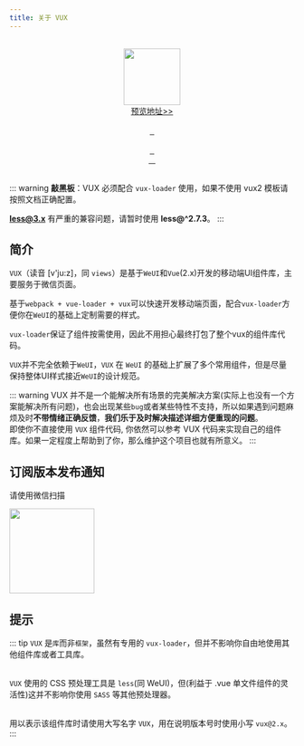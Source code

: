 ```yaml
---
title: 关于 VUX
---
```


<p align="center">
  <br>
   <a href="https://vux.li/demos/v2?x-page=v2-doc-home">
    <img src="https://static.vux.li/demo_v2_doc_home.png" width="100" alt="">
  </a>
  <br>
  <a href="https://vux.li/demos/v2?x-page=v2-doc-home">
    预览地址>>
  </a>
  <br>
  <br>
  <a href="https://github.com/airyland/vux">
    <img src="https://img.shields.io/github/stars/airyland/vux.svg?style=social&label=Star" alt="">
  </a>
  <a href="https://github.com/airyland/vux">
    <img src="https://img.shields.io/github/forks/airyland/vux.svg?style=social&label=Fork" alt="">
  </a>
  <a href="https://github.com/airyland/vux">
    <img src="https://img.shields.io/github/watchers/airyland/vux.svg?style=social&label=Watch" alt="">
  </a>
  <br>
  <br>
  <a href="https://github.com/airyland/vux/issues">
    <img src="https://img.shields.io/github/issues/airyland/vux.svg?style=flat-square" alt="">
  </a>
  <a href="https://github.com/airyland/vux/issues">
    <img src="https://isitmaintained.com/badge/resolution/airyland/vux.svg?style=flat-square" alt="">
  </a>
  <a href="https://github.com/airyland/vux/graphs/contributors">
    <img src="https://img.shields.io/github/contributors/airyland/vux.svg?style=flat-square" alt="">
  </a>
  <br>
  <a href="https://www.npmjs.com/package/vux">
    <img src="https://img.shields.io/npm/l/vux.svg?style=flat-square" alt="">
  </a>
  <a href="https://www.npmjs.com/package/vux">
    <img src="https://img.shields.io/npm/v/vux.svg?style=flat-square" alt="">
  </a>
  <a href="https://www.npmjs.com/package/vux">
    <img src="https://img.shields.io/npm/dm/vux.svg?style=flat-square" alt="">
  </a>
  <a href="https://www.npmjs.com/package/vux">
    <img src="https://img.shields.io/npm/dt/vux.svg?style=flat-square" alt="">
  </a>
  <br>
  <br>
</p>

::: warning
  **敲黑板**：VUX 必须配合 `vux-loader` 使用，如果不使用 vux2 模板请按照<router-link to="/zh-CN/install/manual-usage.html">文档</router-link>正确配置。<br>

  **less@3.x** 有严重的兼容问题，请暂时使用 **less@^2.7.3**。
:::

## 简介

`VUX`（读音 [v'ju:z]，同 `views`）是基于`WeUI`和`Vue`(2.x)开发的移动端UI组件库，主要服务于微信页面。

基于`webpack + vue-loader + vux`可以快速开发移动端页面，配合`vux-loader`方便你在`WeUI`的基础上定制需要的样式。

`vux-loader`保证了组件按需使用，因此不用担心最终打包了整个vux的组件库代码。

`VUX`并不完全依赖于`WeUI`，`VUX` 在 `WeUI` 的基础上扩展了多个常用组件，但是尽量保持整体UI样式接近`WeUI`的设计规范。

::: warning
VUX 并不是一个能解决所有场景的完美解决方案(实际上也没有一个方案能解决所有问题)，也会出现某些`bug`或者某些特性不支持，所以如果遇到问题麻烦及时**不带情绪正确反馈**，**我们乐于及时解决描述详细方便重现的问题**。<br>
即使你不直接使用 `VUX` 组件代码, 你依然可以参考 VUX 代码来实现自己的组件库。如果一定程度上帮助到了你，那么维护这个项目也就有所意义。
:::

## 订阅版本发布通知

请使用微信扫描

<img src="https://ws1.sinaimg.cn/large/663d3650gy1fpno3msj6wj20dw0dw748.jpg" width="150">

## 提示
::: tip
`VUX` 是`库`而非`框架`，虽然有专用的 `vux-loader`，但并不影响你自由地使用其他组件库或者工具库。<br><br>

`VUX` 使用的 CSS 预处理工具是 `less`(同 WeUI)，但(利益于 .vue 单文件组件的灵活性)这并不影响你使用 `SASS` 等其他预处理器。<br><br>

用以表示该组件库时请使用大写名字 `VUX`，用在说明版本号时使用小写 `vux@2.x`。
:::
